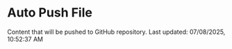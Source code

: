 # Auto Push File

Content that will be pushed to GitHub repository.
Last updated: 07/08/2025, 10:52:37 AM